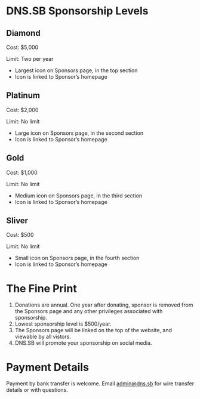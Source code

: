 # DNS.SB Sponsorship Levels

## Diamond

Cost: $5,000

Limit: Two per year

- Largest icon on Sponsors page, in the top section
- Icon is linked to Sponsor’s homepage

## Platinum

Cost: $2,000

Limit: No limit

- Large icon on Sponsors page, in the second section
- Icon is linked to Sponsor’s homepage

## Gold

Cost: $1,000

Limit: No limit

- Medium icon on Sponsors page, in the third section
- Icon is linked to Sponsor’s homepage

## Sliver

Cost: $500

Limit: No limit

- Small icon on Sponsors page, in the fourth section
- Icon is linked to Sponsor’s homepage

# The Fine Print

1. Donations are annual. One year after donating, sponsor is removed from the Sponsors page and any other privileges associated with sponsorship.
2. Lowest sponsorship level is $500/year.
3. The Sponsors page will be linked on the top of the website, and viewable by all vistors.
4. DNS.SB will promote your sponsorship on social media.

# Payment Details

Payment by bank transfer is welcome. Email [admin@dns.sb](mailto:admin@dns.sb) for wire transfer details or with questions.